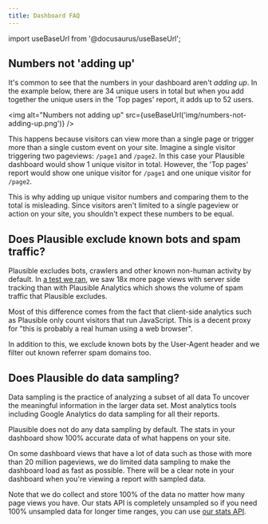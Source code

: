 ```yaml
---
title: Dashboard FAQ
---
```


import useBaseUrl from '@docusaurus/useBaseUrl';

## Numbers not 'adding up'

It's common to see that the numbers in your dashboard aren't _adding up_. In the example below, there are 34 unique users in total but when you add together the unique users in the 'Top pages' report, it adds up to 52 users.

<img alt="Numbers not adding up" src={useBaseUrl('img/numbers-not-adding-up.png')} />

This happens because visitors can view more than a single page or trigger more than a single custom event on your site. Imagine a single visitor triggering two pageviews: `/page1` and `/page2`. In this case your Plausible dashboard would show 1 unique visitor in total. However, the 'Top pages' report would show one unique visitor for `/page1` and one unique visitor for `/page2`.

This is why adding up unique visitor numbers and comparing them to the total is misleading. Since visitors aren't limited to a single pageview or action on your site, you shouldn't expect these numbers to be equal.

## Does Plausible exclude known bots and spam traffic?

Plausible excludes bots, crawlers and other known non-human activity by default. In [a test we ran](https://plausible.io/blog/server-log-analysis), we saw 18x more page views with server side tracking than with Plausible Analytics which shows the volume of spam traffic that Plausible excludes. 

Most of this difference comes from the fact that client-side analytics such as Plausible only count visitors that run JavaScript. This is a decent proxy for "this is probably a real human using a web browser". 

In addition to this, we exclude known bots by the User-Agent header and we filter out known referrer spam domains too.

## Does Plausible do data sampling?

Data sampling is the practice of analyzing a subset of all data To uncover the meaningful information in the larger data set. Most analytics tools including Google Analytics do data sampling for all their reports.

Plausible does not do any data sampling by default. The stats in your dashboard show 100% accurate data of what happens on your site.

On some dashboard views that have a lot of data such as those with more than 20 million pageviews, we do limited data sampling to make the dashboard load as fast as possible. There will be a clear note in your dashboard when you're viewing a report with sampled data.

Note that we do collect and store 100% of the data no matter how many page views you have. Our stats API is completely unsampled so if you need 100% unsampled data for longer time ranges, you can use [our stats API](stats-api.md).
